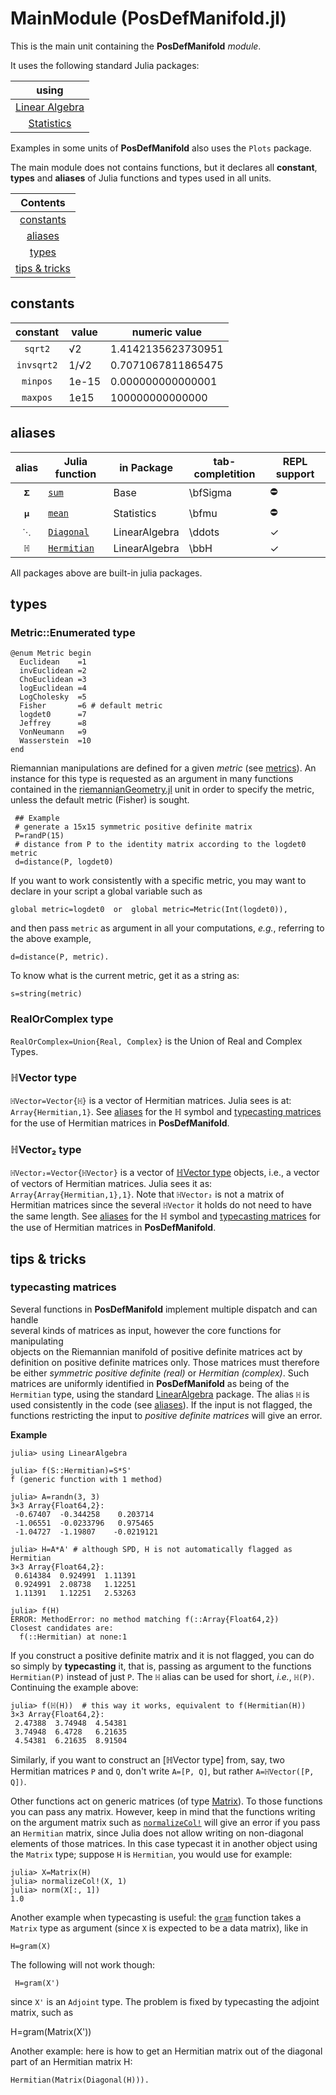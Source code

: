# MainModule (PosDefManifold.jl)

This is the main unit containing the **PosDefManifold** *module*.

It uses the following standard Julia packages:

| using  |
|:----------:|
| [Linear Algebra](https://bit.ly/2W5Wq8W) |
| [Statistics](https://bit.ly/2Oem3li) |

Examples in some units of **PosDefManifold** also uses the `Plots` package.

The main module does not contains functions, but it declares all **constant**,
**types** and **aliases** of Julia functions and types used in all units.

| Contents  |
|:----------:|
| [constants](@ref) |
| [aliases](@ref) |
| [types](@ref) |
| [tips & tricks](@ref) |

## constants
| constant   | value | numeric value
|:----------:| ----------- | ----------- |
|`sqrt2` |√2 | 1.4142135623730951 |
|`invsqrt2`|1/√2 | 0.7071067811865475 |
|`minpos`| 1e-15 | 0.000000000000001|
|`maxpos`| 1e15 | 100000000000000|

## aliases

| alias   | Julia function | in Package | tab-completition | REPL support |
|:----------:| ----------- | ----------- | ----------- | ----------- |
|`𝚺` |[`sum`](https://bit.ly/2FcsAJg)|Base| \bfSigma | ⛔ |
|`𝛍`|[`mean`](https://bit.ly/2TOakA0)|Statistics| \bfmu | ⛔ |
|`⋱`|[`Diagonal`](https://bit.ly/2Jovxf8)|LinearAlgebra| \ddots | ✓ |
|`ℍ`|[`Hermitian`](https://bit.ly/2JOiROX)|LinearAlgebra| \bbH | ✓ |

All packages above are built-in julia packages.

## types

### Metric::Enumerated type
```
@enum Metric begin
  Euclidean    =1
  invEuclidean =2
  ChoEuclidean =3
  logEuclidean =4
  LogCholesky  =5
  Fisher       =6 # default metric
  logdet0      =7
  Jeffrey      =8
  VonNeumann   =9
  Wasserstein  =10
end
```

 Riemannian manipulations are defined for a given *metric* (see [metrics](@ref)).
 An instance for this type is requested as an argument in many functions
 contained in the [riemannianGeometry.jl](@ref) unit in order to specify
 the metric, unless the default metric (Fisher) is sought.

```
 ## Example
 # generate a 15x15 symmetric positive definite matrix
 P=randP(15)              
 # distance from P to the identity matrix according to the logdet0 metric
 d=distance(P, logdet0)  
```

 If you want to work consistently with a specific metric,
 you may want to declare in your script a global variable such as

    global metric=logdet0  or  global metric=Metric(Int(logdet0)),

 and then pass `metric` as argument in all your computations,
 *e.g.*, referring to the above example,

    d=distance(P, metric).

To know what is the current metric, get it as a string as:

    s=string(metric)

### RealOrComplex type
 `RealOrComplex=Union{Real, Complex}` is the Union of Real and Complex Types.

### ℍVector type
 `ℍVector=Vector{ℍ}` is a vector of Hermitian matrices.
 Julia sees is at: `Array{Hermitian,1}`. See [aliases](@ref) for  the ℍ symbol and [typecasting matrices](@ref) for the use of Hermitian matrices in **PosDefManifold**.

### ℍVector₂ type
 `ℍVector₂=Vector{ℍVector}` is a vector of [ℍVector type](@ref) objects, i.e., a vector of vectors of Hermitian matrices. Julia sees it as: `Array{Array{Hermitian,1},1}`. Note that `ℍVector₂` is not a matrix
 of Hermitian matrices since the several `ℍVector` it holds do not need
 to have the same length. See [aliases](@ref) for the ℍ symbol and
 [typecasting matrices](@ref) for the use of Hermitian matrices  in **PosDefManifold**.

## tips & tricks

### typecasting matrices
 Several functions in **PosDefManifold** implement multiple dispatch and can handle  
 several kinds of matrices as input, however the core functions for manipulating  
 objects on the Riemannian manifold of positive definite matrices act by definition
 on positive definite matrices only.
 Those matrices must therefore be either
 *symmetric positive definite (real)* or *Hermitian (complex)*.
 Such matrices are uniformly identified in **PosDefManifold** as being of the `Hermitian` type, using the standard [LinearAlgebra](https://bit.ly/2JOiROX) package.
 The alias `ℍ` is used consistently in the code (see [aliases](@ref)).
 If the input is not flagged, the functions restricting the input to *positive definite matrices* will give an error.

 **Example**

    julia> using LinearAlgebra

    julia> f(S::Hermitian)=S*S'
    f (generic function with 1 method)

    julia> A=randn(3, 3)
    3×3 Array{Float64,2}:
     -0.67407  -0.344258    0.203714
     -1.06551  -0.0233796   0.975465
     -1.04727  -1.19807    -0.0219121

    julia> H=A*A' # although SPD, H is not automatically flagged as Hermitian
    3×3 Array{Float64,2}:
     0.614384  0.924991  1.11391
     0.924991  2.08738   1.12251
     1.11391   1.12251   2.53263

    julia> f(H)
    ERROR: MethodError: no method matching f(::Array{Float64,2})
    Closest candidates are:
      f(::Hermitian) at none:1

 If you construct a positive definite matrix and it is not flagged,
 you can do so simply by **typecasting** it, that is, passing as argument to the
 functions `Hermitian(P)` instead of just `P`. The `ℍ` alias can be
 used for short, *i.e.*, `ℍ(P)`. Continuing the example above:

    julia> f(ℍ(H))  # this way it works, equivalent to f(Hermitian(H))
    3×3 Array{Float64,2}:
     2.47388  3.74948  4.54381
     3.74948  6.4728   6.21635
     4.54381  6.21635  8.91504

 Similarly, if you want to construct an [ℍVector type] from, say, two Hermitian
 matrices `P` and `Q`, don't write `A=[P, Q]`, but rather `A=ℍVector([P, Q])`.

 Other functions act on generic matrices (of type [Matrix](https://docs.julialang.org/en/v1/base/arrays/#Base.Matrix)).
 To those functions you can pass any matrix.
 However, keep in mind that the functions writing on the argument matrix such as
 [`normalizeCol!`](@ref) will give an error if you pass an `Hermitian` matrix,
 since Julia does not allow writing on non-diagonal elements of those matrices.
 In this case typecast it in another object using the `Matrix` type;
 suppose `H` is `Hermitian`, you would use for example:

    julia> X=Matrix(H)
    julia> normalizeCol!(X, 1)
    julia> norm(X[:, 1])
    1.0

 Another example when typecasting is useful: the [`gram`](@ref) function
 takes a `Matrix` type as argument (since `X` is expected to be a data matrix),
 like in

    H=gram(X)

 The following will not work though:
```
 H=gram(X')
```

 since `X'` is an `Adjoint` type. The problem is fixed by typecasting the
 adjoint matrix, such as

  H=gram(Matrix(X'))

 Another example: here is how to get an Hermitian matrix out of the
 diagonal part of an Hermitian matrix H:

    Hermitian(Matrix(Diagonal(H))).
